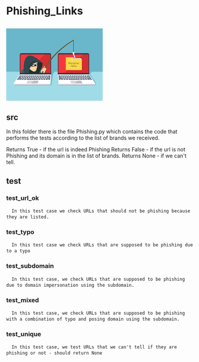 
# Phishing_Links

##

![alt text](https://github.com/oz105/phishing_links/blob/main/img/img.png)

## src

In this folder there is the file Phishing.py which contains the code 
that performs the tests according to the list of brands we received.

Returns True - if the url is indeed Phishing
Returns False - if the url is not Phishing and its domain is in the list of brands.
Returns None - if we can't tell.

## test

### test_url_ok
      
      In this test case we check URLs that should not be phishing because they are listed.

### test_typo

      In this test case we check URLs that are supposed to be phishing due to a typo

### test_subdomain
      
      In this test case, we check URLs that are supposed to be phishing due to domain impersonation using the subdomain.

### test_mixed
      
      In this test case, we check URLs that are supposed to be phishing with a combination of typo and posing domain using the subdomain.
      
### test_unique

      In this test case, we test URLs that we can't tell if they are phishing or not - should return None
      

